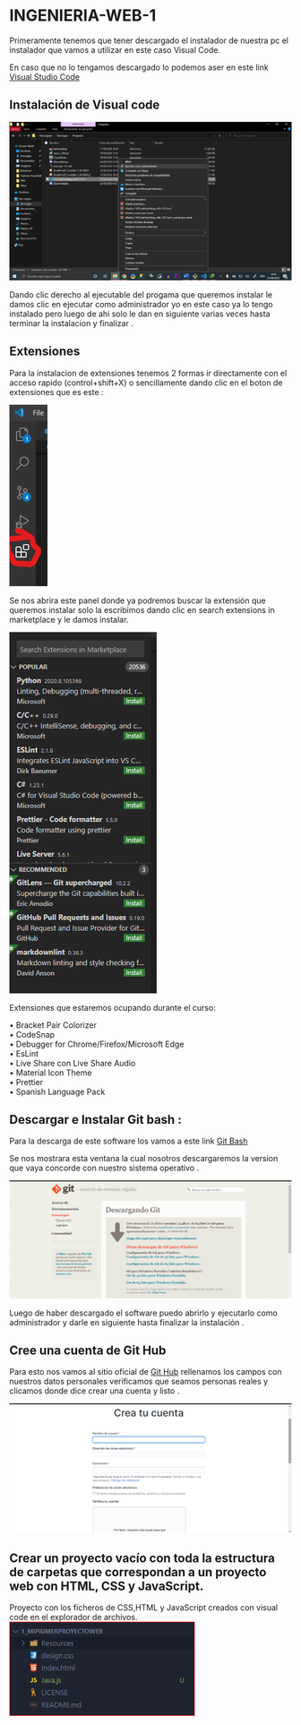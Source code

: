 # INGENIERIA-WEB-1

Primeramente tenemos que tener descargado el instalador de nuestra pc el instalador que vamos a utilizar en este caso Visual Code.

En caso que no lo tengamos descargado lo podemos aser en este link [Visual Studio Code](https://code.visualstudio.com/download)

## Instalación de Visual code 

![Ins](Recursos/1.png)

Dando clic derecho al ejecutable del progama que queremos instalar le damos clic en ejecutar como administrador yo en este caso ya lo tengo instalado pero luego de ahi solo le dan en siguiente varias veces hasta terminar la instalacion y finalizar . 

## Extensiones 

Para la instalacion de extensiones tenemos 2 formas ir directamente con el acceso rapido (control+shift+X) o sencillamente dando clic en el boton de extensiones que es este :

![Ins](Recursos/2.jpg)

Se nos abrira este panel donde ya podremos buscar la extensión que queremos instalar solo la escribimos dando clic en search extensions in marketplace y le damos instalar.

![Ins](Recursos/3.png)
 
Extensiones que estaremos ocupando durante el curso:

• Bracket Pair Colorizer  
• CodeSnap  
• Debugger for Chrome/Firefox/Microsoft Edge  
• EsLint  
• Live Share con Live Share Audio  
• Material Icon Theme  
• Prettier  
• Spanish Language Pack  

## Descargar e Instalar Git bash :

Para la descarga de este software los vamos a este link [Git Bash](https://git-scm.com/download/win)

Se nos mostrara esta ventana la cual nosotros descargaremos la version que vaya concorde con nuestro sistema operativo .

![Ins](Recursos/4a.png)

Luego de haber descargado el software puedo abrirlo y ejecutarlo como administrador y darle en siguiente hasta finalizar la instalación .

## Cree una cuenta de Git Hub

Para esto nos vamos al sitio oficial de [Git Hub](https://github.com/join?source=login) rellenamos los campos con nuestros datos personales verificamos que seamos personas reales y clicamos donde dice crear una cuenta y listo .

![Ins](Recursos/5.png)

## Crear un proyecto vacío con toda la estructura de carpetas que correspondan a un proyecto web con HTML, CSS y JavaScript.
Proyecto con los ficheros de CSS,HTML y JavaScript creados con visual code en el explorador de archivos.
![Ins](Recursos/6.png)

